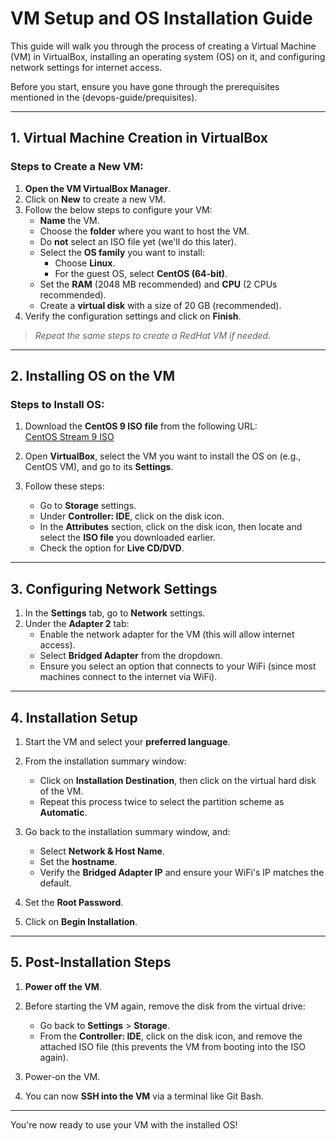 # VM Setup and OS Installation Guide

This guide will walk you through the process of creating a Virtual Machine (VM) in VirtualBox, installing an operating system (OS) on it, and configuring network settings for internet access. 

Before you start, ensure you have gone through the prerequisites mentioned in the (devops-guide/prequisites).

---

## 1. Virtual Machine Creation in VirtualBox

### Steps to Create a New VM:

1. **Open the VM VirtualBox Manager**.
2. Click on **New** to create a new VM.
3. Follow the below steps to configure your VM:
   - **Name** the VM.
   - Choose the **folder** where you want to host the VM.
   - Do **not** select an ISO file yet (we'll do this later).
   - Select the **OS family** you want to install:
     - Choose **Linux**.
     - For the guest OS, select **CentOS (64-bit)**.
   - Set the **RAM** (2048 MB recommended) and **CPU** (2 CPUs recommended).
   - Create a **virtual disk** with a size of 20 GB (recommended).
4. Verify the configuration settings and click on **Finish**.

> *Repeat the same steps to create a RedHat VM if needed.*

---

## 2. Installing OS on the VM

### Steps to Install OS:

1. Download the **CentOS 9 ISO file** from the following URL:  
   [CentOS Stream 9 ISO](https://mirror.stream.centos.org/9-stream/BaseOS/x86_64/iso/CentOS-Stream-9-20241016.0-x86_64-boot.iso)
   
2. Open **VirtualBox**, select the VM you want to install the OS on (e.g., CentOS VM), and go to its **Settings**.

3. Follow these steps:
   - Go to **Storage** settings.
   - Under **Controller: IDE**, click on the disk icon.
   - In the **Attributes** section, click on the disk icon, then locate and select the **ISO file** you downloaded earlier.
   - Check the option for **Live CD/DVD**.

---

## 3. Configuring Network Settings

1. In the **Settings** tab, go to **Network** settings.
2. Under the **Adapter 2** tab:
   - Enable the network adapter for the VM (this will allow internet access).
   - Select **Bridged Adapter** from the dropdown.
   - Ensure you select an option that connects to your WiFi (since most machines connect to the internet via WiFi).

---

## 4. Installation Setup

1. Start the VM and select your **preferred language**.
2. From the installation summary window:
   - Click on **Installation Destination**, then click on the virtual hard disk of the VM.
   - Repeat this process twice to select the partition scheme as **Automatic**.
   
3. Go back to the installation summary window, and:
   - Select **Network & Host Name**.
   - Set the **hostname**.
   - Verify the **Bridged Adapter IP** and ensure your WiFi's IP matches the default.
   
4. Set the **Root Password**.

5. Click on **Begin Installation**.

---

## 5. Post-Installation Steps

1. **Power off the VM**.
2. Before starting the VM again, remove the disk from the virtual drive:
   - Go back to **Settings** > **Storage**.
   - From the **Controller: IDE**, click on the disk icon, and remove the attached ISO file (this prevents the VM from booting into the ISO again).
   
3. Power-on the VM.

4. You can now **SSH into the VM** via a terminal like Git Bash.

---

You're now ready to use your VM with the installed OS!

